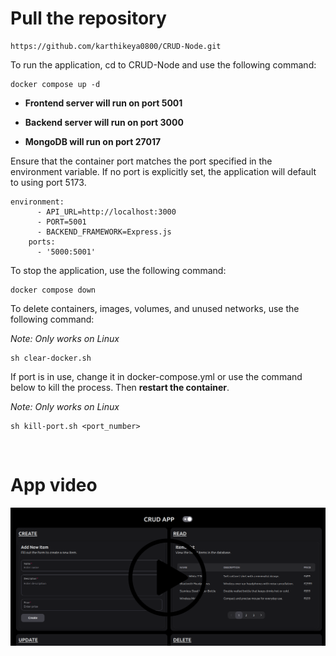 # Pull the repository

```
https://github.com/karthikeya0800/CRUD-Node.git
```

To run the application, cd to CRUD-Node and use the following command:

```
docker compose up -d
```

- **Frontend server will run on port 5001**

- **Backend server will run on port 3000**

- **MongoDB will run on port 27017**

Ensure that the container port matches the port specified in the environment variable. If no port is explicitly set, the application will default to using port 5173.

```
environment:
      - API_URL=http://localhost:3000
      - PORT=5001
      - BACKEND_FRAMEWORK=Express.js
    ports:
      - '5000:5001'
```

To stop the application, use the following command:

```
docker compose down
```

To delete containers, images, volumes, and unused networks, use the following command:

_Note: Only works on Linux_

```
sh clear-docker.sh
```

If port is in use, change it in docker-compose.yml or use the command below to kill the process. Then **restart the container**.

_Note: Only works on Linux_

```
sh kill-port.sh <port_number>
```

<br>

# App video

[![Watch the video](crud-app.png)](https://youtu.be/v-hkX_6a-XE)
